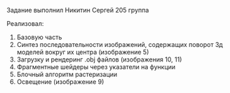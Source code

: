 Задание выполнил Никитин Сергей 205 группа

Реализовал:

1. Базовую часть
2. Синтез последовательности изображений, содержащих поворот 3д моделей вокруг их центра (изображение 5)
3. Загрузку и рендеринг .obj файлов (изображения 10, 11)
4. Фрагментные шейдеры через указатели на функции
5. Блочный алгоритм растеризации
6. Освещение (изображение 9)
